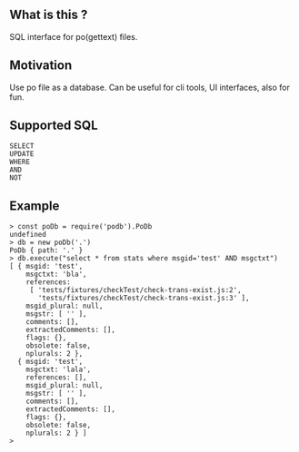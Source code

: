 ## What is this ?
SQL interface for po(gettext) files.

## Motivation
Use po file as a database. Can be useful for cli tools, UI interfaces, also for fun.

## Supported SQL
```
SELECT
UPDATE
WHERE
AND
NOT
```

## Example
```
> const poDb = require('podb').PoDb
undefined
> db = new poDb('.')
PoDb { path: '.' }
> db.execute("select * from stats where msgid='test' AND msgctxt")
[ { msgid: 'test',
    msgctxt: 'bla',
    references: 
     [ 'tests/fixtures/checkTest/check-trans-exist.js:2',
       'tests/fixtures/checkTest/check-trans-exist.js:3' ],
    msgid_plural: null,
    msgstr: [ '' ],
    comments: [],
    extractedComments: [],
    flags: {},
    obsolete: false,
    nplurals: 2 },
  { msgid: 'test',
    msgctxt: 'lala',
    references: [],
    msgid_plural: null,
    msgstr: [ '' ],
    comments: [],
    extractedComments: [],
    flags: {},
    obsolete: false,
    nplurals: 2 } ]
> 
```
